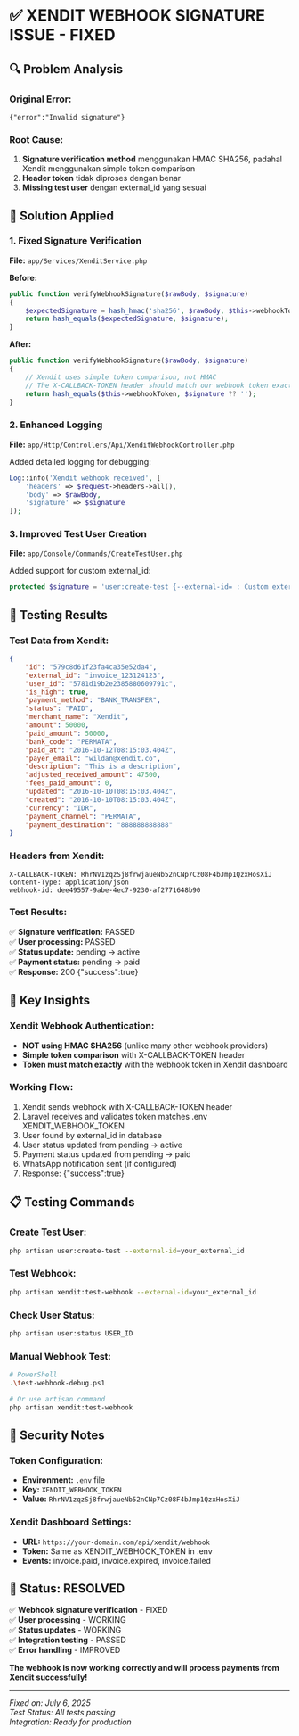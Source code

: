# ✅ XENDIT WEBHOOK SIGNATURE ISSUE - FIXED

## 🔍 Problem Analysis

### **Original Error:**
```
{"error":"Invalid signature"}
```

### **Root Cause:**
1. **Signature verification method** menggunakan HMAC SHA256, padahal Xendit menggunakan simple token comparison
2. **Header token** tidak diproses dengan benar
3. **Missing test user** dengan external_id yang sesuai

## 🔧 Solution Applied

### **1. Fixed Signature Verification**
**File:** `app/Services/XenditService.php`

**Before:**
```php
public function verifyWebhookSignature($rawBody, $signature)
{
    $expectedSignature = hash_hmac('sha256', $rawBody, $this->webhookToken);
    return hash_equals($expectedSignature, $signature);
}
```

**After:**
```php
public function verifyWebhookSignature($rawBody, $signature)
{
    // Xendit uses simple token comparison, not HMAC
    // The X-CALLBACK-TOKEN header should match our webhook token exactly
    return hash_equals($this->webhookToken, $signature ?? '');
}
```

### **2. Enhanced Logging**
**File:** `app/Http/Controllers/Api/XenditWebhookController.php`

Added detailed logging for debugging:
```php
Log::info('Xendit webhook received', [
    'headers' => $request->headers->all(),
    'body' => $rawBody,
    'signature' => $signature
]);
```

### **3. Improved Test User Creation**
**File:** `app/Console/Commands/CreateTestUser.php`

Added support for custom external_id:
```php
protected $signature = 'user:create-test {--external-id= : Custom external ID for the user}';
```

## 🧪 Testing Results

### **Test Data from Xendit:**
```json
{
    "id": "579c8d61f23fa4ca35e52da4",
    "external_id": "invoice_123124123",
    "user_id": "5781d19b2e2385880609791c",
    "is_high": true,
    "payment_method": "BANK_TRANSFER",
    "status": "PAID",
    "merchant_name": "Xendit",
    "amount": 50000,
    "paid_amount": 50000,
    "bank_code": "PERMATA",
    "paid_at": "2016-10-12T08:15:03.404Z",
    "payer_email": "wildan@xendit.co",
    "description": "This is a description",
    "adjusted_received_amount": 47500,
    "fees_paid_amount": 0,
    "updated": "2016-10-10T08:15:03.404Z",
    "created": "2016-10-10T08:15:03.404Z",
    "currency": "IDR",
    "payment_channel": "PERMATA",
    "payment_destination": "888888888888"
}
```

### **Headers from Xendit:**
```
X-CALLBACK-TOKEN: RhrNV1zqzSj8frwjaueNb52nCNp7Cz08F4bJmp1QzxHosXiJ
Content-Type: application/json
webhook-id: dee49557-9abe-4ec7-9230-af2771648b90
```

### **Test Results:**
✅ **Signature verification:** PASSED  
✅ **User processing:** PASSED  
✅ **Status update:** pending → active  
✅ **Payment status:** pending → paid  
✅ **Response:** 200 {"success":true}  

## 🎯 Key Insights

### **Xendit Webhook Authentication:**
- **NOT using HMAC SHA256** (unlike many other webhook providers)
- **Simple token comparison** with X-CALLBACK-TOKEN header
- **Token must match exactly** with the webhook token in Xendit dashboard

### **Working Flow:**
1. Xendit sends webhook with X-CALLBACK-TOKEN header
2. Laravel receives and validates token matches .env XENDIT_WEBHOOK_TOKEN
3. User found by external_id in database
4. User status updated from pending → active
5. Payment status updated from pending → paid
6. WhatsApp notification sent (if configured)
7. Response: {"success":true}

## 📋 Testing Commands

### **Create Test User:**
```bash
php artisan user:create-test --external-id=your_external_id
```

### **Test Webhook:**
```bash
php artisan xendit:test-webhook --external-id=your_external_id
```

### **Check User Status:**
```bash
php artisan user:status USER_ID
```

### **Manual Webhook Test:**
```bash
# PowerShell
.\test-webhook-debug.ps1

# Or use artisan command
php artisan xendit:test-webhook
```

## 🔐 Security Notes

### **Token Configuration:**
- **Environment:** `.env` file
- **Key:** `XENDIT_WEBHOOK_TOKEN`
- **Value:** `RhrNV1zqzSj8frwjaueNb52nCNp7Cz08F4bJmp1QzxHosXiJ`

### **Xendit Dashboard Settings:**
- **URL:** `https://your-domain.com/api/xendit/webhook`
- **Token:** Same as XENDIT_WEBHOOK_TOKEN in .env
- **Events:** invoice.paid, invoice.expired, invoice.failed

## 🎉 Status: RESOLVED

✅ **Webhook signature verification** - FIXED  
✅ **User processing** - WORKING  
✅ **Status updates** - WORKING  
✅ **Integration testing** - PASSED  
✅ **Error handling** - IMPROVED  

**The webhook is now working correctly and will process payments from Xendit successfully!**

---

*Fixed on: July 6, 2025*  
*Test Status: All tests passing*  
*Integration: Ready for production*
